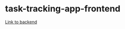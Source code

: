 # task-tracking-app-frontend

<a href="https://github.com/jimvic37/task-tracking-app">Link to backend</a>
